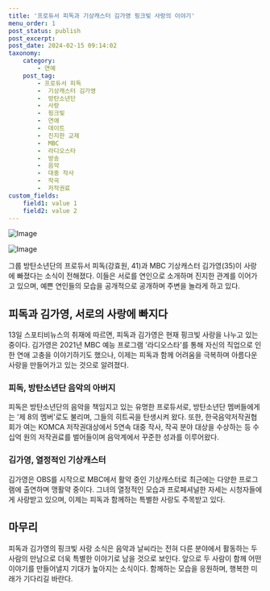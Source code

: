 ```yaml
---
title: '프로듀서 피독과 기상캐스터 김가영 핑크빛 사랑의 이야기'
menu_order: 1
post_status: publish
post_excerpt: 
post_date: 2024-02-15 09:14:02
taxonomy:
    category:
        - 연예
    post_tag:
        - 프로듀서 피독
        -  기상캐스터 김가영
        -  방탄소년단
        -  사랑
        -  핑크빛
        -  연애
        -  데이트
        -  진지한 교제
        -  MBC
        -  라디오스타
        -  방송
        -  음악
        -  대중 작사
        -  작곡
        -  저작권료
custom_fields:
    field1: value 1
    field2: value 2
---
```


![Image](https://ssl.pstatic.net/mimgnews/image/477/2024/02/13/0000473328_001_20240213130102127.jpg?type=w540)

![Image](https://mimgnews.pstatic.net/image/477/2024/02/13/0000473328_002_20240213130102183.jpg?type=w540)

그룹 방탄소년단의 프로듀서 피독(강효원, 41)과 MBC 기상캐스터 김가영(35)이 사랑에 빠졌다는 소식이 전해졌다. 이들은 서로를 연인으로 소개하며 진지한 관계를 이어가고 있으며, 예쁜 연인들의 모습을 공개적으로 공개하며 주변을 놀라게 하고 있다.
## 피독과 김가영, 서로의 사랑에 빠지다
13일 스포티비뉴스의 취재에 따르면, 피독과 김가영은 현재 핑크빛 사랑을 나누고 있는 중이다. 김가영은 2021년 MBC 예능 프로그램 '라디오스타'를 통해 자신의 직업으로 인한 연애 고충을 이야기하기도 했으나, 이제는 피독과 함께 어려움을 극복하며 아름다운 사랑을 만들어가고 있는 것으로 알려졌다.
### 피독, 방탄소년단 음악의 아버지
피독은 방탄소년단의 음악을 책임지고 있는 유명한 프로듀서로, 방탄소년단 멤버들에게는 '제 8의 멤버'로도 불리며, 그들의 히트곡을 탄생시켜 왔다. 또한, 한국음악저작권협회가 여는 KOMCA 저작권대상에서 5연속 대중 작사, 작곡 분야 대상을 수상하는 등 수십억 원의 저작권료를 벌어들이며 음악계에서 꾸준한 성과를 이루어왔다.
### 김가영, 열정적인 기상캐스터
김가영은 OBS를 시작으로 MBC에서 활약 중인 기상캐스터로 최근에는 다양한 프로그램에 출연하며 맹활약 중이다. 그녀의 열정적인 모습과 프로페셔널한 자세는 시청자들에게 사랑받고 있으며, 이제는 피독과 함께하는 특별한 사랑도 주목받고 있다.
## 마무리
피독과 김가영의 핑크빛 사랑 소식은 음악과 날씨라는 전혀 다른 분야에서 활동하는 두 사람의 만남으로 더욱 특별한 이야기로 남을 것으로 보인다. 앞으로 두 사람이 함께 어떤 이야기를 만들어낼지 기대가 높아지는 소식이다. 함께하는 모습을 응원하며, 행복한 미래가 기다리길 바란다.
